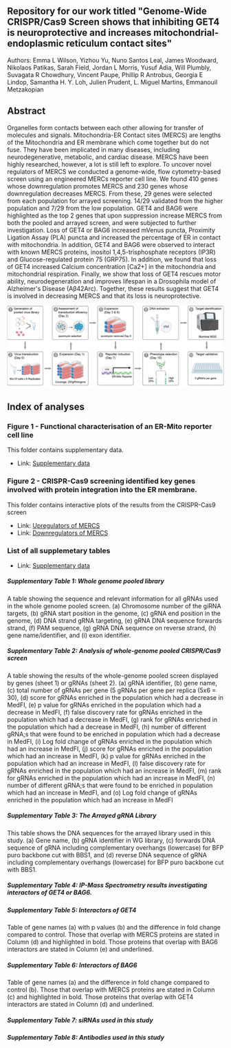 ## Repository for our work titled "Genome-Wide CRISPR/Cas9 Screen shows that inhibiting GET4 is neuroprotective and increases mitochondrial-endoplasmic reticulum contact sites"

Authors: Emma L Wilson, Yizhou Yu, Nuno Santos Leal, James Woodward, Nikolaos Patikas, Sarah Field, Jordan L Morris, Yusuf Adia, Will Plumbly, Suvagata R Chowdhury, Vincent Paupe, Phillip R Antrobus, Georgia E Lindop, Samantha H. Y. Loh, Julien Prudent, L. Miguel Martins, Emmanouil Metzakopian


## Abstract  

Organelles form contacts between each other allowing for transfer of molecules and signals. Mitochondria-ER Contact sites (MERCS) are lengths of the Mitochondria and ER membrane which come together but do not fuse. They have been implicated in many diseases, including neurodegenerative, metabolic, and cardiac disease. MERCS have been highly researched, however, a lot is still left to explore. To uncover novel regulators of MERCS we conducted a genome-wide, flow cytometry-based screen using an engineered MERCs reporter cell line. We found 410 genes whose downregulation promotes MERCS and 230 genes whose downregulation decreases MERCS. From these, 29 genes were selected from each population for arrayed screening. 14/29 validated from the higher population and 7/29 from the low population. GET4 and BAG6 were highlighted as the top 2 genes that upon suppression increase MERCS from both the pooled and arrayed screen, and were subjected to further investigation. Loss of GET4 or BAG6  increased mVenus puncta, Proximity Ligation Assay (PLA) puncta and increased the percentage of ER in contact with mitochondria. In addition, GET4 and BAG6 were observed to interact with known MERCS proteins, inositol 1,4,5-trisphosphate receptors (IP3R) and Glucose-regulated protein 75 (GRP75). In addition, we found that loss of GET4 increased Calcium concentration [Ca2+] in the mitochondria and mitochondrial respiration. Finally, we show that loss of GET4 rescues motor ability, neurodegeneration and improves lifespan in a Drosophila model of Alzheimer's Disease (Aβ42Arc). Together, these results suggest that GET4 is involved in decreasing MERCS and that its loss is neuroprotective. 

![image](Cartoon_for_emma.png)

## Index of analyses

### Figure 1 - Functional characterisation of an ER-Mito reporter cell line 

This folder contains supplementary data.

- Link: [Supplementary data](https://github.com/M1gus/MitoER-CRISPR-Screen/tree/main/Suplementary%20Tables)

### Figure 2 - CRISPR-Cas9 screening identified key genes involved with protein integration into the ER membrane.

This folder contains interactive plots of the results from the CRISPR-Cas9 screen

- Link: [Upregulators of MERCS](upregulators.html)
- Link: [Downregulators of MERCS](downregulators.html)

### List of all supplemetary tables

- Link: [Supplementary data](https://github.com/M1gus/MitoER-CRISPR-Screen/tree/main/Suplementary%20Tables)

##### Supplementary Table 1: Whole genome pooled library
A table showing the sequence and relevant information for all gRNAs used in the whole genome pooled screen. (a) Chromosome number of the giRNA targets, (b) gRNA start position in the genome, (c) gRNA end position in the genome, (d) DNA strand gRNA targeting, (e) gRNA DNA sequence forwards strand, (f) PAM sequence, (g) gRNA DNA sequence on reverse strand, (h) gene name/identifier, and (i) exon identifier.

##### Supplementary Table 2: Analysis of whole-genome pooled CRISPR/Cas9 screen
A table showing the results of the whole-genome pooled screen displayed by genes (sheet 1) or gRNAs (sheet 2). (a) gRNA identifier, (b) gene name, (c) total number of gRNAs per gene (5 gRNAs per gene per replica (5x6 = 30), (d) score for gRNAs enriched in the population which had a decrease in MedFI, (e) p value for gRNAs enriched in the population which had a decrease in MedFI, (f) false discovery rate for gRNAs enriched in the population which had a decrease in MedFI, (g) rank for gRNAs enriched in the population which had a decrease in MedFI, (h) number of different gRNA;s that were found to be enriched in population which had a decrease in MedFI, (i) Log fold change of gRNAs enriched in the population which had an increase in MedFI, (j) score for gRNAs enriched in the population which had an increase in MedFI, (k) p value for gRNAs enriched in the population which had an increase in MedFI, (l) false discovery rate for gRNAs enriched in the population which had an increase in MedFI, (m) rank for gRNAs enriched in the population which had an increase in MedFI, (n) number of different gRNA;s that were found to be enriched in population which had an increase in MedFI, and (o) Log fold change of gRNAs enriched in the population which had an increase in MedFI

##### Supplementary Table 3: The Arrayed gRNA Library
This table shows the DNA sequences for the arrayed library used in this study. (a) Gene name, (b) gRNA identifier in WG library, (c) forwards DNA sequence of gRNA including complementary overhangs (lowercase) for BFP puro backbone cut with BBS1, and (d) reverse DNA sequence of gRNA including complementary overhangs (lowercase) for BFP puro backbone cut with BBS1.

##### Supplementary Table 4: IP-Mass Spectrometry results investigating interactors of GET4 or BAG6.

##### Supplementary Table 5: Interactors of GET4
Table of gene names (a) with p values (b) and the difference in fold change compared to control. Those that overlap with MERCS proteins are stated in Column (d) and highlighted in bold. Those proteins that overlap with BAG6 interactors are stated in Column (e) and underlined.

##### Supplementary Table 6: Interactors of BAG6
Table of gene names (a) and the difference in fold change compared to control (b). Those that overlap with MERCS proteins are stated in Column (c) and highlighted in bold. Those proteins that overlap with GET4 interactors are stated in Column (d) and underlined.

##### Supplementary Table 7: siRNAs used in this study

##### Supplementary Table 8: Antibodies used in this study
